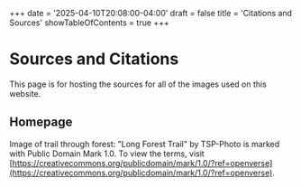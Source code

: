 +++
date = '2025-04-10T20:08:00-04:00'
draft = false
title = 'Citations and Sources'
showTableOfContents = true
+++

# Sources and Citations
This page is for hosting the sources for all of the images used on this website.

## Homepage
Image of trail through forest: "Long Forest Trail" by TSP-Photo is marked with Public Domain Mark 1.0. To view the terms, visit [https://creativecommons.org/publicdomain/mark/1.0/?ref=openverse](https://creativecommons.org/publicdomain/mark/1.0/?ref=openverse).